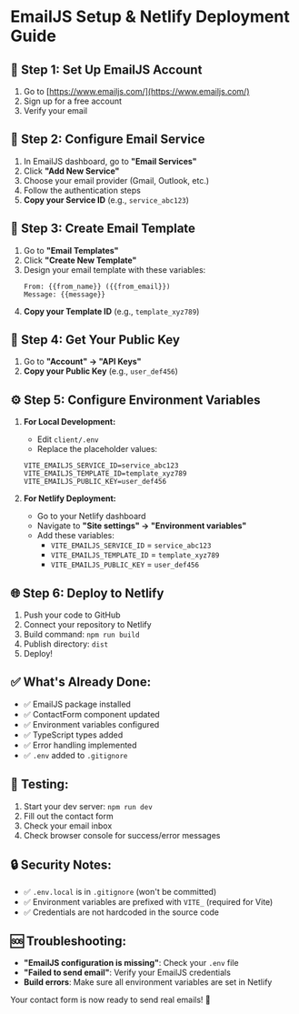 # EmailJS Setup & Netlify Deployment Guide

## 🚀 **Step 1: Set Up EmailJS Account**

1. Go to [https://www.emailjs.com/](https://www.emailjs.com/)
2. Sign up for a free account
3. Verify your email

## 📧 **Step 2: Configure Email Service**

1. In EmailJS dashboard, go to **"Email Services"**
2. Click **"Add New Service"**
3. Choose your email provider (Gmail, Outlook, etc.)
4. Follow the authentication steps
5. **Copy your Service ID** (e.g., `service_abc123`)

## 📝 **Step 3: Create Email Template**

1. Go to **"Email Templates"**
2. Click **"Create New Template"**
3. Design your email template with these variables:
   ```
   From: {{from_name}} ({{from_email}})
   Message: {{message}}
   ```
4. **Copy your Template ID** (e.g., `template_xyz789`)

## 🔑 **Step 4: Get Your Public Key**

1. Go to **"Account" → "API Keys"**
2. **Copy your Public Key** (e.g., `user_def456`)

## ⚙️ **Step 5: Configure Environment Variables**

1. **For Local Development:**
   - Edit `client/.env`
   - Replace the placeholder values:
   ```env
   VITE_EMAILJS_SERVICE_ID=service_abc123
   VITE_EMAILJS_TEMPLATE_ID=template_xyz789
   VITE_EMAILJS_PUBLIC_KEY=user_def456
   ```

2. **For Netlify Deployment:**
   - Go to your Netlify dashboard
   - Navigate to **"Site settings" → "Environment variables"**
   - Add these variables:
     - `VITE_EMAILJS_SERVICE_ID` = `service_abc123`
     - `VITE_EMAILJS_TEMPLATE_ID` = `template_xyz789`
     - `VITE_EMAILJS_PUBLIC_KEY` = `user_def456`

## 🌐 **Step 6: Deploy to Netlify**

1. Push your code to GitHub
2. Connect your repository to Netlify
3. Build command: `npm run build`
4. Publish directory: `dist`
5. Deploy!

## ✅ **What's Already Done:**

- ✅ EmailJS package installed
- ✅ ContactForm component updated
- ✅ Environment variables configured
- ✅ TypeScript types added
- ✅ Error handling implemented
- ✅ `.env` added to `.gitignore`

## 🧪 **Testing:**

1. Start your dev server: `npm run dev`
2. Fill out the contact form
3. Check your email inbox
4. Check browser console for success/error messages

## 🔒 **Security Notes:**

- ✅ `.env.local` is in `.gitignore` (won't be committed)
- ✅ Environment variables are prefixed with `VITE_` (required for Vite)
- ✅ Credentials are not hardcoded in the source code

## 🆘 **Troubleshooting:**

- **"EmailJS configuration is missing"**: Check your `.env` file
- **"Failed to send email"**: Verify your EmailJS credentials
- **Build errors**: Make sure all environment variables are set in Netlify

Your contact form is now ready to send real emails! 🎉
